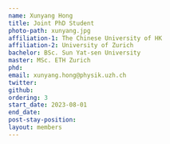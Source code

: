 ```yaml
---
name: Xunyang Hong
title: Joint PhD Student
photo-path: xunyang.jpg
affiliation-1: The Chinese University of HK
affiliation-2: University of Zurich
bachelor: BSc. Sun Yat-sen University
master: MSc. ETH Zurich
phd:  
email: xunyang.hong@physik.uzh.ch
twitter: 
github: 
ordering: 3
start_date: 2023-08-01
end_date: 
post-stay-position: 
layout: members
---
```


